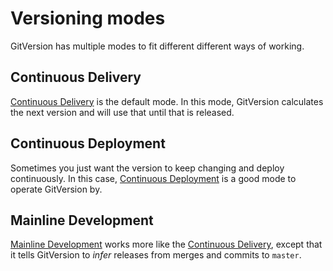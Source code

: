 # Versioning modes
GitVersion has multiple modes to fit different different ways of working.

## Continuous Delivery
[Continuous Delivery](/reference/continuous-delivery) is the default mode. In
this mode, GitVersion calculates the next version and will use that until that
is released.

## Continuous Deployment
Sometimes you just want the version to keep changing and deploy continuously.
In this case, [Continuous Deployment](/reference/continuous-deployment) is a
good mode to operate GitVersion by.

## Mainline Development
[Mainline Development](/reference/mainline-development) works more like the
[Continuous Delivery](/reference/continuous-delivery), except that it tells
GitVersion to *infer* releases from merges and commits to `master`.